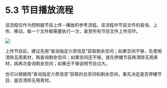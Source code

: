 # 5.3     节目播放流程

该流程仅作为控制器节目上传--播放的参考流程。该流程中节目文件的查询、上传、移动，每一个文件都需要执行一次，直至所有节目文件上传完毕。

![](/img/Play.png)

上传节目前，建议先用“查询指定介质信息”获取剩余空间；如果空间不够，先使用清除无用素材，再查询剩余空间；如果空间还不够，就先停播节目再清除无用素材，病再次查询剩余空间；如果还不够说明节目过大。

也可以根据用“查询指定介质信息”获取的总空间和剩余空间，事先决定是否停播节目、是否清除无用素材。